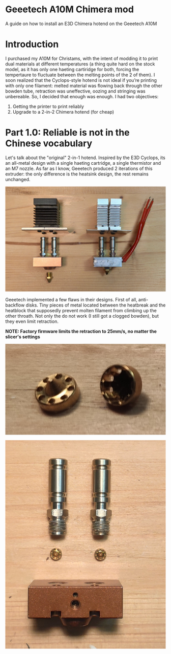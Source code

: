 # Geeetech A10M Chimera mod
A guide on how to install an E3D Chimera hotend on the Geeetech A10M


# Introduction

I purchased my A10M for Christams, with the intent of modding it to print dual materials at different temperatures (a thing quite hard on the stock model, as it has only one haeting cartiridge for both, forcing the tempertaure to fluctuate between the melting points of the 2 of them). I soon realized that the Cyclops-style hotend is not ideal if you’re printing with only one filament: melted material was flowing back through the other bowden tube, retraction was uneffective, oozing and stringing was unbereable. So, I decided that enough was enough.
I had two objectives:
1. Getting the printer to print reliably
2. Upgrade to a 2-in-2 Chimera hotend (for cheap)


# Part 1.0: Reliable is not in the Chinese vocabulary

Let's talk about the "original" 2-in-1 hotend. Inspired by the E3D Cyclops, its an all-metal design with a single haeting cartridge, a single thermistor and an M7 nozzle. As far as I know, Geeetech produced 2 iterations of this extruder: the only difference is the heatsink design, the rest remains unchanged.

![Hotend Comparison](hotend_comparison.jpg)

Geeetech implemented a few flaws in their designs. First of all, anti-backflow disks. Tiny pieces of metal located between the heatbreak and the heatblock that supposedly prevent molten filament from climbing up the other throath. Not only the do not work (I still got a clogged bowden), but they even limit retraction. 

**NOTE: Factory firmware limits the retraction to 25mm/s, no matter the slicer's settings**

![disks](disks_closeup.jpg)

![disks](disks_position_1.jpg)




